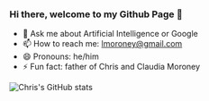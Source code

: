 ### Hi there, welcome to my Github Page 👋

- 💬 Ask me about Artificial Intelligence or Google
- 📫 How to reach me: lmoroney@gmail.com
- 😄 Pronouns: he/him
- ⚡ Fun fact: father of Chris and Claudia Moroney

![Chris's GitHub stats](https://github-readme-stats.vercel.app/api?username=lmoroney&show_icons=true&theme=radical)

<!--
**lmoroney/lmoroney** is a ✨ _special_ ✨ repository because its `README.md` (this file) appears on your GitHub profile.
-->

